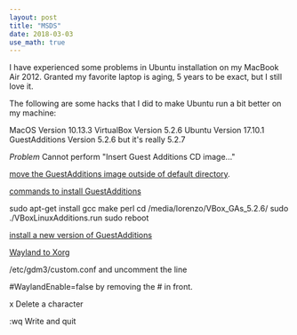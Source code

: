 ```yaml
---
layout: post
title: "MSDS"
date: 2018-03-03
use_math: true
---
```


I have experienced some problems in Ubuntu installation on my MacBook Air 2012. Granted my favorite laptop is aging, 5 years to be exact, but I still love it.

The following are some hacks that I did to make Ubuntu run a bit better on my machine:

MacOS Version 10.13.3
VirtualBox Version 5.2.6
Ubuntu Version 17.10.1
GuestAdditions Version 5.2.6 but it's really 5.2.7

*Problem* Cannot perform "Insert Guest Additions CD image..."

[move the GuestAdditions image outside of default directory](https://askubuntu.com/questions/979955/ubuntu-17-10-screen-blinks-in-virtualbox-on-macbook-pro).


[commands to install GuestAdditions](https://askubuntu.com/questions/985815/vboxclient-seamless-failed-to-start-stage-setting-guest-irq-filter-mask-err)

sudo apt-get install gcc make perl
cd /media/lorenzo/VBox_GAs_5.2.6/
sudo ./VBoxLinuxAdditions.run
sudo reboot

[install a new version of GuestAdditions](https://www.virtualbox.org/download/testcase/VBoxGuestAdditions_5.2.7-120528.iso)

[Wayland to Xorg](https://askubuntu.com/questions/961304/how-do-you-switch-from-wayland-back-to-xorg-in-ubuntu-17-10)

/etc/gdm3/custom.conf and uncomment the line

#WaylandEnable=false by removing the # in front.

x
Delete a character

:wq
Write and quit


